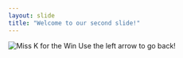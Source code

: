```yaml
---
layout: slide
title: "Welcome to our second slide!"
---
```

![Miss K for the Win](https://media.giphy.com/media/RNQyPAXB3Ih1ppIrGT/giphy.gif)
Use the left arrow to go back!
